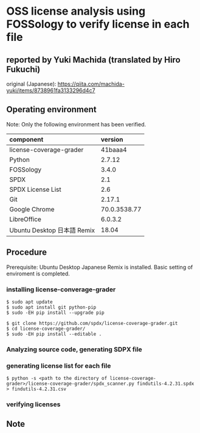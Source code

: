 # OSS license analysis using FOSSology to verify license in each file

## reported by Yuki Machida (translated by Hiro Fukuchi)

original (Japanese): 
https://qiita.com/machida-yuki/items/8738961fa3133296d4c7

## Operating environment

Note: Only the following environment has been verified.

| component        | version  |
|:------------|:-------------|
| license-coverage-grader | 41baaa4 |
| Python | 2.7.12 |
| FOSSology | 3.4.0  |
| SPDX | 2.1 |
| SPDX License List | 2.6 |
| Git | 2.17.1 |
| Google Chrome | 70.0.3538.77  |
| LibreOffice | 6.0.3.2 |
| Ubuntu Desktop 日本語 Remix	 |  18.04 |



## Procedure

Prerequisite: 
Ubuntu Desktop Japanese Remix is installed.
Basic setting of enviroment is completed.


### installing license-converage-grader


```
$ sudo apt update
$ sudo apt install git python-pip
$ sudo -EH pip install --upgrade pip
```

```
$ git clone https://github.com/spdx/license-coverage-grader.git
$ cd license-coverage-grader/
$ sudo -EH pip install --editable .
```

### Analyzing source code, generating SDPX file



### generating license list for each file


```
$ python -s <path to the directory of license-coverage-grader>/license-coverage-grader/spdx_scanner.py findutils-4.2.31.spdx > findutils-4.2.31.csv
```


### verifying licenses


## Note





